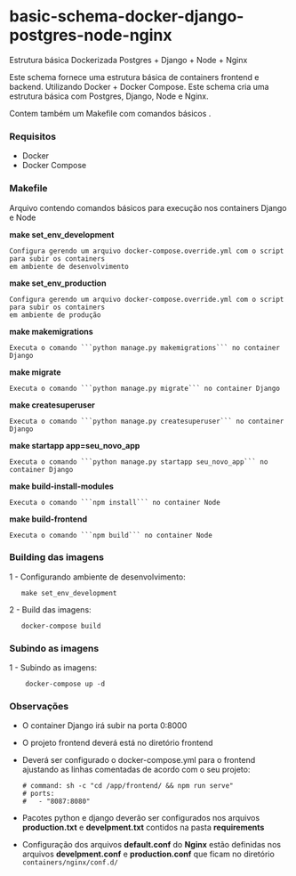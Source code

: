 # basic-schema-docker-django-postgres-node-nginx
Estrutura básica Dockerizada Postgres + Django + Node + Nginx

Este schema fornece uma estrutura básica de containers frontend e backend. Utilizando Docker + Docker Compose. 
Este schema cria uma estrutura básica com Postgres, Django, Node e Nginx. 

Contem também um Makefile com comandos básicos .

### Requisitos

  * Docker
  * Docker Compose
  
### Makefile
  Arquivo contendo comandos básicos para execução nos containers Django e Node
    
  **make set_env_development**
   
    Configura gerendo um arquivo docker-compose.override.yml com o script para subir os containers 
    em ambiente de desenvolvimento
    
    
  **make set_env_production**
   
    Configura gerendo um arquivo docker-compose.override.yml com o script para subir os containers 
    em ambiente de produção 
    
  
  **make makemigrations**
   
    Executa o comando ```python manage.py makemigrations``` no container Django

  
  **make migrate**
   
    Executa o comando ```python manage.py migrate``` no container Django
    
    
  **make createsuperuser**
   
    Executa o comando ```python manage.py createsuperuser``` no container Django

  **make startapp app=seu_novo_app**
   
    Executa o comando ```python manage.py startapp seu_novo_app``` no container Django

  **make build-install-modules**
   
    Executa o comando ```npm install``` no container Node
    

  **make build-frontend**
   
    Executa o comando ```npm build``` no container Node
    
### Building das imagens

  1 - Configurando ambiente de desenvolvimento:
  ```shell
     make set_env_development
  ```
  2 - Build das imagens:
  ```shell
     docker-compose build
  ```
### Subindo as imagens

  1 - Subindo as imagens:
   ```shell
       docker-compose up -d
   ```

### Observações

  * O container Django irá subir na porta 0:8000
  * O projeto frontend deverá está no diretório frontend
  * Deverá ser configurado o docker-compose.yml para o frontend ajustando as linhas comentadas de acordo com o seu projeto:
    ``` 
    # command: sh -c "cd /app/frontend/ && npm run serve"
    # ports:
    #   - "8087:8080"
    ```
  * Pacotes python e django deverão ser configurados nos arquivos **production.txt** e **develpment.txt** contidos na pasta **requirements**
    
  * Configuração dos arquivos **default.conf** do **Nginx** estão definidas nos arquivos **develpment.conf** e **production.conf** que ficam no diretório `containers/nginx/conf.d/` 
  
    

